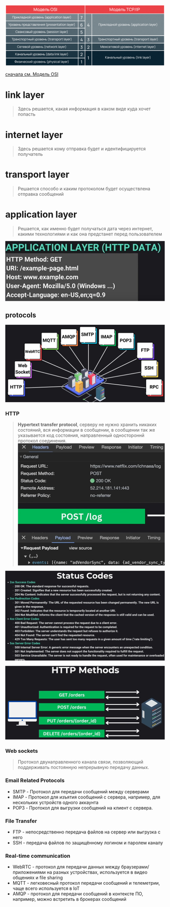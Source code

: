 ![PR-14648_image1](image-storage/PR-14648_image1.png)

[сначала см. Модель OSI](resources/osi.md)
# link layer 
> Здесь решается, какая информация в каком виде куда хочет попасть
# internet layer
> Здесь решается кому отправка будет и идентифицируется получатель
# transport layer
> Решается способо и каким протоколом будет осуществлена отправка сообщений
# application layer
> Решается, как именно будет получаться дата через интернет, какими технологиями и как она предстанет перед пользователем

![Pasted image 20241026141341](image-storage/Pasted%20image%2020241026141341.png)
## protocols
![Pasted image 20241026142511](image-storage/Pasted%20image%2020241026142511.png)
### HTTP
> **Hypertext transfer protocol**, серверу не нужно хранить никаких состояний, вся информации в сообщении, в сообщении так же указывается код состояния, направленный одностороннй протокол соединения.
![Pasted image 20241026143036](image-storage/Pasted%20image%2020241026143036.png)

![Pasted image 20241026143148](image-storage/Pasted%20image%2020241026143148.png)

![Pasted image 20241026143206](image-storage/Pasted%20image%2020241026143206.png)

### Web sockets
> Протокол двунаправленного канала связи, позволяющий поддерживать постоянную непрерывную передачу данных.

### Email Related Protocols
* SMTP - Протокол для передачи сообщений между серверами
* IMAP - Протокол для изъятия сообщений с сервера, например, для нескольких устройств одного аккаунта
* POP3 - Протокол для выгрузки сообщений на клиент с сервера.
### File Transfer
* FTP - непосредственно передача файлов на сервер или выгрузка с него
* SSH - передача файлов по защищённому логином и паролем каналу
### Real-time communication
* WebRTC - протокол для передачи данных между браузерами/приложениями на разных устройствах, используется в видео общениях и file sharing
* MQTT - легковесный протокол передачи сообщений и телеметрии, чаще всего используется в IoT
* AMQP - протокол для передачи сообщений в контексте ПО, например, можно встретить в брокерах сообщений
